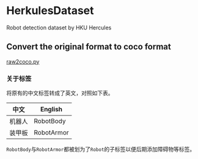 # HerkulesDataset

Robot detection dataset by HKU Hercules

## Convert the original format to coco format

[raw2coco.py](https://github.com/HelloElwin/HerculesDataset/blob/main/raw2coco.py)

### 关于标签

将原有的中文标签转成了英文，对照如下表。

| 中文        | English     |
| ----------- | ----------- |
| 机器人      | RobotBody   |
| 装甲板      | RobotArmor  |

`RobotBody`与`RobotArmor`都被划为了`Robot`的子标签以便后期添加障碍物等标签。
